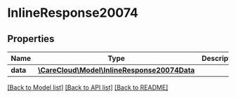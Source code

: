 # InlineResponse20074

## Properties
Name | Type | Description | Notes
------------ | ------------- | ------------- | -------------
**data** | [**\CareCloud\Model\InlineResponse20074Data**](InlineResponse20074Data.md) |  | [optional] 

[[Back to Model list]](../../README.md#documentation-for-models) [[Back to API list]](../../README.md#documentation-for-api-endpoints) [[Back to README]](../../README.md)

